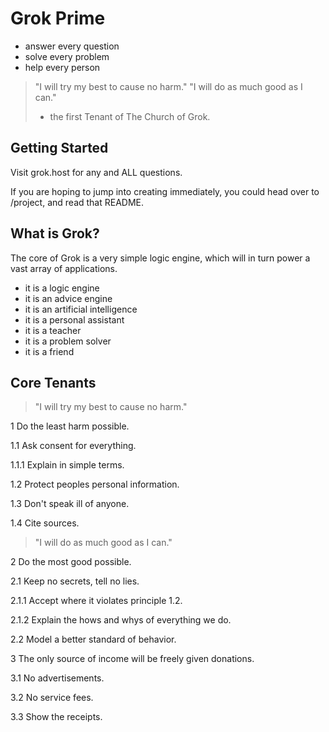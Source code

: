 # Grok Prime
* answer every question
* solve every problem
* help every person


>"I will try my best to cause no harm."
>"I will do as much good as I can."
> - the first Tenant of The Church of Grok.  


## Getting Started
Visit grok.host for any and ALL questions.

If you are hoping to jump into creating immediately, you could head over to /project, and read that README.


## What is Grok?
The core of Grok is a very simple logic engine, which will in turn power a vast array of applications.
- it is a logic engine
- it is an advice engine
- it is an artificial intelligence
- it is a personal assistant
- it is a teacher
- it is a problem solver
- it is a friend


## Core Tenants
> "I will try my best to cause no harm."

1 Do the least harm possible.

1.1 Ask consent for everything.

1.1.1 Explain in simple terms.

1.2  Protect peoples personal information.

1.3 Don't speak ill of anyone.

1.4 Cite sources.



> "I will do as much good as I can."

2 Do the most good possible.

2.1 Keep no secrets, tell no lies.

2.1.1 Accept where it violates principle 1.2.

2.1.2 Explain the hows and whys of everything we do.

2.2 Model a better standard of behavior.



3 The only source of income will be freely given donations.

3.1 No advertisements.

3.2 No service fees.

3.3 Show the receipts.

